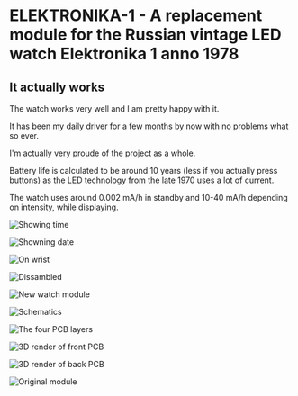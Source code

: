 # ELEKTRONIKA-1 - A replacement module for the Russian vintage LED watch Elektronika 1 anno 1978 

## It actually works
The watch works very well and I am pretty happy with it.

It has been my daily driver for a few months by now with no problems what so ever.

I'm actually very proude of the project as a whole.

Battery life is calculated to be around 10 years (less if you actually press buttons) as the LED technology from the late 1970 uses a lot of current.

The watch uses around 0.002 mA/h in standby and 10-40 mA/h depending on intensity, while displaying.

![Showing time](https://github.com/BenjaminSoelberg/elektronika-1/blob/main/Watch-1.jpg)

![Showning date](https://github.com/BenjaminSoelberg/elektronika-1/blob/main/Watch-2.jpg)

![On wrist](https://github.com/BenjaminSoelberg/elektronika-1/blob/main/Watch-3.jpg)

![Dissambled](https://github.com/BenjaminSoelberg/elektronika-1/blob/main/Watch-4.jpg)

![New watch module](https://github.com/BenjaminSoelberg/elektronika-1/blob/main/Watch-5.jpg)

![Schematics](https://github.com/BenjaminSoelberg/elektronika-1/blob/main/Schematics.png)

![The four PCB layers](https://github.com/BenjaminSoelberg/elektronika-1/blob/main/PCB-Front.png)

![3D render of front PCB](https://github.com/BenjaminSoelberg/elektronika-1/blob/main/PCB-Front-3D.png)

![3D render of back PCB](https://github.com/BenjaminSoelberg/elektronika-1/blob/main/PCB-Back-3D.png)

![Original module](https://github.com/BenjaminSoelberg/elektronika-1/blob/main/module.jpg)

